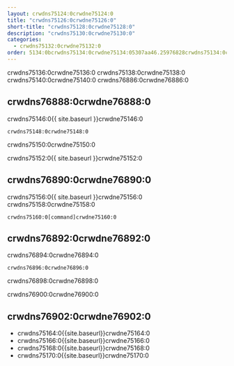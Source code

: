```yaml
---
layout: crwdns75124:0crwdne75124:0
title: "crwdns75126:0crwdne75126:0"
short-title: "crwdns75128:0crwdne75128:0"
description: "crwdns75130:0crwdne75130:0"
categories:
  - crwdns75132:0crwdne75132:0
order: 5134:0bcrwdns75134:0crwdne75134:05307aa46.25976828crwdns75134:0crwdne75134:0
---
```

crwdns75136:0crwdne75136:0 crwdns75138:0crwdne75138:0 crwdns75140:0crwdne75140:0 crwdns76886:0crwdne76886:0

## crwdns76888:0crwdne76888:0

crwdns75146:0{{ site.baseurl }}crwdne75146:0

    crwdns75148:0crwdne75148:0
    

crwdns75150:0crwdne75150:0

crwdns75152:0{{ site.baseurl }}crwdne75152:0

## crwdns76890:0crwdne76890:0

crwdns75156:0{{ site.baseurl }}crwdne75156:0 crwdns75158:0crwdne75158:0

```nohighlight
crwdns75160:0[command]crwdne75160:0
```

## crwdns76892:0crwdne76892:0

crwdns76894:0crwdne76894:0

    crwdns76896:0crwdne76896:0
    

crwdns76898:0crwdne76898:0

crwdns76900:0crwdne76900:0

## crwdns76902:0crwdne76902:0

- crwdns75164:0{{site.baseurl}}crwdne75164:0
- crwdns75166:0{{site.baseurl}}crwdne75166:0
- crwdns75168:0{{site.baseurl}}crwdne75168:0
- crwdns75170:0{{site.baseurl}}crwdne75170:0